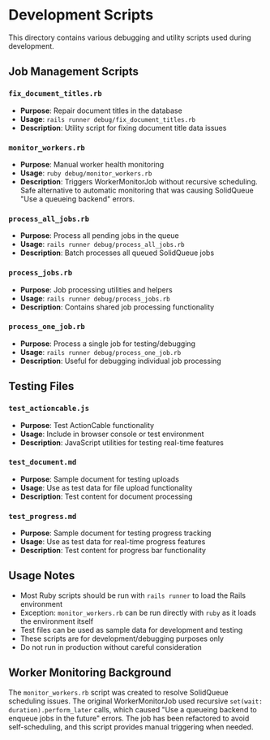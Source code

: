 # Development Scripts

This directory contains various debugging and utility scripts used during development.

## Job Management Scripts

### `fix_document_titles.rb`
- **Purpose**: Repair document titles in the database
- **Usage**: `rails runner debug/fix_document_titles.rb`
- **Description**: Utility script for fixing document title data issues

### `monitor_workers.rb`
- **Purpose**: Manual worker health monitoring
- **Usage**: `ruby debug/monitor_workers.rb`
- **Description**: Triggers WorkerMonitorJob without recursive scheduling. Safe alternative to automatic monitoring that was causing SolidQueue "Use a queueing backend" errors.

### `process_all_jobs.rb` 
- **Purpose**: Process all pending jobs in the queue
- **Usage**: `rails runner debug/process_all_jobs.rb`
- **Description**: Batch processes all queued SolidQueue jobs

### `process_jobs.rb`
- **Purpose**: Job processing utilities and helpers
- **Usage**: `rails runner debug/process_jobs.rb`
- **Description**: Contains shared job processing functionality

### `process_one_job.rb`
- **Purpose**: Process a single job for testing/debugging
- **Usage**: `rails runner debug/process_one_job.rb`
- **Description**: Useful for debugging individual job processing

## Testing Files

### `test_actioncable.js`
- **Purpose**: Test ActionCable functionality
- **Usage**: Include in browser console or test environment
- **Description**: JavaScript utilities for testing real-time features

### `test_document.md`
- **Purpose**: Sample document for testing uploads
- **Usage**: Use as test data for file upload functionality
- **Description**: Test content for document processing

### `test_progress.md`
- **Purpose**: Sample document for testing progress tracking
- **Usage**: Use as test data for real-time progress features
- **Description**: Test content for progress bar functionality

## Usage Notes

- Most Ruby scripts should be run with `rails runner` to load the Rails environment
- Exception: `monitor_workers.rb` can be run directly with `ruby` as it loads the environment itself
- Test files can be used as sample data for development and testing
- These scripts are for development/debugging purposes only
- Do not run in production without careful consideration

## Worker Monitoring Background

The `monitor_workers.rb` script was created to resolve SolidQueue scheduling issues. The original WorkerMonitorJob used recursive `set(wait: duration).perform_later` calls, which caused "Use a queueing backend to enqueue jobs in the future" errors. The job has been refactored to avoid self-scheduling, and this script provides manual triggering when needed.